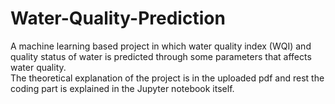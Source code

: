 # Water-Quality-Prediction
A machine learning based project in which water quality index (WQI) and quality status of water is predicted through some parameters that affects water quality.<br>
The theoretical explanation of the project is in the uploaded pdf and rest the coding part is explained in the Jupyter notebook itself. 
